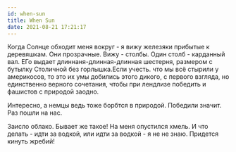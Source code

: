 ```yaml
---
id: when-sun
title: When Sun
date: 2021-08-21 17:21:17
---
```


Когда Солнце обходит меня вокруг - я вижу железяки прибытые к деревяшкам. Они прозрачные. Вижу - столбы. Один столб - карданный вал. ЕГо выдает длиннаня-длинная-длинная шестерня, размером с бутылку Столичной без горлышка.Если учесть. что мы всё стырили у америкосов, то это их умы добились этого дикого, с первого взгляда, но единственно верного сочетания, чтобы при лендлизе победить и фашистов с природой заодно. 

Интересно, а немцы ведь тоже борбтся в природой. Победили значит. Раз пошли на нас. 

  
  Заисло облако. Бывает же такое! На меня опустился хмель. И что делать - идти за водкой, или идти за водкой - я не не знаю. Придется кинуть жребий!

  